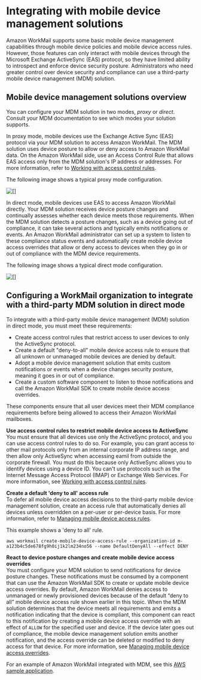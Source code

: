 # Integrating with mobile device management solutions<a name="mdm-integration"></a>

Amazon WorkMail supports some basic mobile device management capabilities through mobile device policies and mobile device access rules\. However, those features can only interact with mobile devices through the Microsoft Exchange ActiveSync \(EAS\) protocol, so they have limited ability to introspect and enforce device security posture\. Administrators who need greater control over device security and compliance can use a third\-party mobile device management \(MDM\) solution\.

## Mobile device management solutions overview<a name="mdm-overview"></a>

You can configure your MDM solution in two modes, *proxy* or *direct*\. Consult your MDM documentation to see which modes your solution supports\.

In proxy mode, mobile devices use the Exchange Active Sync \(EAS\) protocol via your MDM solution to access Amazon WorkMail\. The MDM solution uses device posture to allow or deny access to Amazon WorkMail data\. On the Amazon WorkMail side, use an Access Control Rule that allows EAS access only from the MDM solution's IP address or addresses\. For more information, refer to [Working with access control rules](https://docs.aws.amazon.com/workmail/latest/adminguide/access-rules.html)\.

The following image shows a typical proxy mode configuration\.

![\[\]](http://docs.aws.amazon.com/workmail/latest/adminguide/images/mdm-proxy.png)

In direct mode, mobile devices use EAS to access Amazon WorkMail directly\. Your MDM solution receives device posture changes and continually assesses whether each device meets those requirements\. When the MDM solution detects a posture changes, such as a device going out of compliance, it can take several actions and typically emits notifications or events\. An Amazon WorkMail administrator can set up a system to listen to these compliance status events and automatically create mobile device access overrides that allow or deny access to devices when they go in or out of compliance with the MDM device requirements\. 

The following image shows a typical direct mode configuration\.

![\[\]](http://docs.aws.amazon.com/workmail/latest/adminguide/images/mdm-direct.png)

## Configuring a WorkMail organization to integrate with a third\-party MDM solution in direct mode<a name="configure-mdm"></a>

To integrate with a third\-party mobile device management \(MDM\) solution in direct mode, you must meet these requirements:
+ Create access control rules that restrict access to user devices to only the ActiveSync protocol\.
+ Create a default "deny\-to\-all" mobile device access rule to ensure that all unknown or unmanaged mobile devices are denied by default\.
+ Adopt a mobile device management solution that emits custom notifications or events when a device changes security posture, meaning it goes in or out of compliance\.
+ Create a custom software component to listen to those notifications and call the Amazon WorkMail SDK to create mobile device access overrides\.

These components ensure that all user devices meet their MDM compliance requirements before being allowed to access their Amazon WorkMail mailboxes\.

**Use access control rules to restrict mobile device access to ActiveSync**  
You must ensure that all devices use only the ActiveSync protocol, and you can use access control rules to do so\. For example, you can grant access to other mail protocols only from an internal corporate IP address range, and then allow only ActiveSync when accessing eamil from outside the corporate firewall\. You must do this because only ActiveSync allows you to identify devices using a device ID\. You can't use protocols such as the Internet Message Access Protocol \(IMAP\) or Exchange Web Services\. For more information, see [Working with access control rules](access-rules.md)\. 

**Create a default 'deny to all' access rule**  
To defer all mobile device access decisions to the third\-party mobile device management solution, create an access rule that automatically denies all devices unless overridden on a per\-user or per\-device basis\. For more information, refer to [Managing mobile device access rules](manage-mobile-access.md)\.

This example shows a 'deny to all' rule\.

```
aws workmail create-mobile-device-access-rule --organization-id m-a123b4c5de678fg9h0ij1k2lm234no56 --name DefaultDenyAll --effect DENY
```

**React to device posture changes and create mobile device access overrides**  
You must configure your MDM solution to send notifications for device posture changes\. These notifications must be consumed by a component that can use the Amazon WorkMail SDK to create or update mobile device access overrides\. By default, Amazon WorkMail denies access to unmanaged or newly provisioned devices because of the default “deny to all” mobile device access rule shown earlier in this topic\. When the MDM solution determines that the device meets all requirements and emits a notification indicating that the device is compliant, this component can react to this notification by creating a mobile device access override with an effect of `ALLOW` for the specified user and device\. If the device later goes out of compliance, the mobile device management solution emits another notification, and the access override can be deleted or modified to deny access for that device\. For more information, see [Managing mobile device access overrides](mobile-overrides.md)\.

For an example of Amazon WorkMail integrated with MDM, see this [AWS sample application](https://github.com/aws-samples/amazon-workmail-lambda-templates/tree/master/workmail-ws1-integration)\.